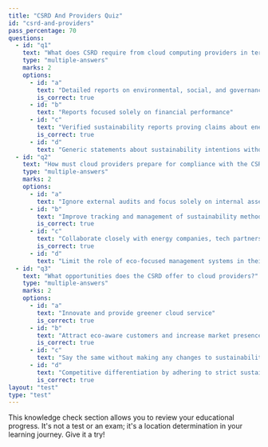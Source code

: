 ```yaml
---
title: "CSRD And Providers Quiz"
id: "csrd-and-providers"
pass_percentage: 70
questions:
  - id: "q1"
    text: "What does CSRD require from cloud computing providers in terms of reporting?"
    type: "multiple-answers"
    marks: 2
    options:
      - id: "a"
        text: "Detailed reports on environmental, social, and governance (ESG) efforts"
        is_correct: true
      - id: "b"
        text: "Reports focused solely on financial performance"
      - id: "c"
        text: "Verified sustainability reports proving claims about energy efficiency and renewable energy use"
        is_correct: true
      - id: "d"
        text: "Generic statements about sustainability intentions without the need for verification"
  - id: "q2"
    text: "How must cloud providers prepare for compliance with the CSRD?"
    type: "multiple-answers"
    marks: 2
    options:
      - id: "a"
        text: "Ignore external audits and focus solely on internal assessments"
      - id: "b"
        text: "Improve tracking and management of sustainability methods"
        is_correct: true
      - id: "c"
        text: "Collaborate closely with energy companies, tech partners, and industry groups"
        is_correct: true
      - id: "d"
        text: "Limit the role of eco-focused management systems in their operation"
  - id: "q3"
    text: "What opportunities does the CSRD offer to cloud providers?"
    type: "multiple-answers"
    marks: 2
    options:
      - id: "a"
        text: "Innovate and provide greener cloud service"
        is_correct: true
      - id: "b"
        text: "Attract eco-aware customers and increase market presence"
        is_correct: true
      - id: "c"
        text: "Say the same without making any changes to sustainability practices"
      - id: "d"
        text: "Competitive differentiation by adhering to strict sustainability requirements"
        is_correct: true
layout: "test"
type: "test"
---
```

This knowledge check section allows you to review your educational progress. It's not a test or an exam; it's a location determination in your learning journey. Give it a try!
